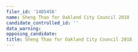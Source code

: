 ```yaml
---
filer_id: '1405456'
name: Sheng Thao for Oakland City Council 2018
candidate_controlled_id: ''
data_warning: 
opposing_candidate: 
title: Sheng Thao for Oakland City Council 2018
---
```

